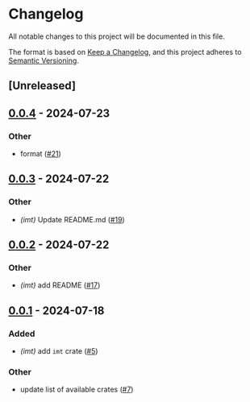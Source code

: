 # Changelog

All notable changes to this project will be documented in this file.

The format is based on [Keep a Changelog](https://keepachangelog.com/en/1.0.0/),
and this project adheres to [Semantic Versioning](https://semver.org/spec/v2.0.0.html).

## [Unreleased]

## [0.0.4](https://github.com/privacy-scaling-explorations/zk-kit.rust/compare/v0.0.3...v0.0.4) - 2024-07-23

### Other

- format ([#21](https://github.com/privacy-scaling-explorations/zk-kit.rust/pull/21))

## [0.0.3](https://github.com/privacy-scaling-explorations/zk-kit.rust/compare/v0.0.2...v0.0.3) - 2024-07-22

### Other

- _(imt)_ Update README.md ([#19](https://github.com/privacy-scaling-explorations/zk-kit.rust/pull/19))

## [0.0.2](https://github.com/privacy-scaling-explorations/zk-kit.rust/compare/v0.0.1...v0.0.2) - 2024-07-22

### Other

- _(imt)_ add README ([#17](https://github.com/privacy-scaling-explorations/zk-kit.rust/pull/17))

## [0.0.1](https://github.com/privacy-scaling-explorations/zk-kit.rust/releases/tag/v0.0.1) - 2024-07-18

### Added

- _(imt)_ add `imt` crate ([#5](https://github.com/privacy-scaling-explorations/zk-kit.rust/pull/5))

### Other

- update list of available crates ([#7](https://github.com/privacy-scaling-explorations/zk-kit.rust/pull/7))
